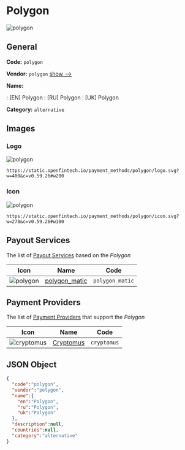 
# Polygon 
![polygon](https://static.openfintech.io/payment_methods/polygon/logo.svg?w=400&c=v0.59.26#w200)  

## General 
**Code:** `polygon` 
 
**Vendor:** `polygon` [show -->](/vendors/polygon/) 
 
**Name:** 
 
:	[EN] Polygon 
:	[RU] Polygon 
:	[UK] Polygon 
 
**Category:** `alternative` 
 

## Images 

### Logo 
![polygon](https://static.openfintech.io/payment_methods/polygon/logo.svg?w=400&c=v0.59.26#w200)  

```
https://static.openfintech.io/payment_methods/polygon/logo.svg?w=400&c=v0.59.26#w200
```  

### Icon 
![polygon](https://static.openfintech.io/payment_methods/polygon/icon.svg?w=278&c=v0.59.26#w100)  

```
https://static.openfintech.io/payment_methods/polygon/icon.svg?w=278&c=v0.59.26#w100
```  

## Payout Services 
 
The list of [Payout Services](/payout-services/) based on the _Polygon_ 

|Icon|Name|Code| 
|:---:|:---:|:---:| 
|![polygon](https://static.openfintech.io/payout_methods/polygon/icon.svg?w=278&c=v0.59.26#w40) |[polygon_matic](/payout-services/polygon_matic/)|`polygon_matic`| 
 

## Payment Providers 
 
The list of [Payment Providers](/payment-providers/) that support the _Polygon_ 

|Icon|Name|Code| 
|:---:|:---:|:---:| 
|![cryptomus](https://static.openfintech.io/payment_providers/cryptomus/icon.svg?w=278&c=v0.59.26#w100) |[Cryptomus](/payment-providers/cryptomus/)|`cryptomus`| 
 

## JSON Object 

```json
{
  "code":"polygon",
  "vendor":"polygon",
  "name":{
    "en":"Polygon",
    "ru":"Polygon",
    "uk":"Polygon"
  },
  "description":null,
  "countries":null,
  "category":"alternative"
}
```  
